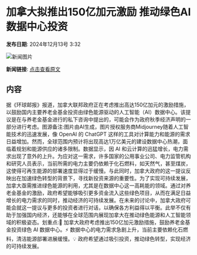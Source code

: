 # 加拿大拟推出150亿加元激励 推动绿色AI数据中心投资

**发布日期**: 2024年12月13号 3:32

![新闻图片](https://pic.chinaz.com/picmap/202305091556132679_2.jpg)

**新闻链接**: [点击查看原文](https://www.aibase.com/zh/news/13939)

## 内容

据《环球邮报》报道，加拿大联邦政府正在考虑推出高达150亿加元的激励措施，以鼓励国内主要养老金基金投资由绿色能源驱动的人工智能（AI）数据中心。该提议是在与养老金基金进行的私下咨询中提出的，可能会作为政府秋季经济声明的一部分进行考虑。图源备注:图片由AI生成，图片授权服务商Midjourney随着人工智能技术的迅速发展，像 OpenAI 的 ChatGPT 这样的工具对计算能力和能源的需求日益增加。然而，全球范围内预计将出现高达1万亿美元的建设数据中心热潮，面临着规划和能源供应的诸多限制。数据显示，因 AI 和云计算的迅猛增长，电力需求出现了意外的上升。为应对这一需求，许多国家的公用事业公司、电力监管机构和研究人员表示，当前所需的电力主要仍依赖于化石燃料，如天然气，甚至煤炭，这使得可再生能源的部署速度显得过于缓慢。与此同时，加拿大政府的这一提议反映出在加速绿色转型的背景下，寻找新投资来源的重要性。为了实现可持续发展，加拿大亟需推进绿色能源的利用，尤其是在数据中心这一高耗能的领域。通过对养老金基金的激励，政府希望能够吸引更多资金流入这些绿色项目，从而在满足日益增长的电力需求的同时，推动经济的可持续发展。在未来的讨论中，加拿大政府可能会就这一提议与更多的投资者进行对话，以确保各方利益得以平衡。此举不仅有助于加强国内经济，还能够在全球范围内展现加拿大在推动绿色能源和人工智能领域的积极姿态。划重点:🌱 加拿大政府考虑推出150亿加元激励措施，鼓励养老金基金投资绿色 AI 数据中心。⚡ 数据中心的电力需求急剧上升，当前主要依赖化石燃料，清洁能源部署进展缓慢。💡 政府希望通过吸引投资，推动绿色转型，实现经济的可持续发展。
